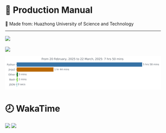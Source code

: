 <h1> 🤖 Production Manual </h1>

<p> 🔭 Made from: Huazhong University of Science and Technology </p>

<hr>

<div>
<a href="https://github.com/WilliamBy">
  <img align="center" src="https://github-readme-stats-iota-mauve.vercel.app/api?username=WilliamBy&count_private=true&show_icons=true" />
</a>
</div>

<br>

<div>
<a href="https://github.com/WilliamBy">
  <img align="center" src="https://github-readme-stats-iota-mauve.vercel.app/api/top-langs/?username=WilliamBy&hide=css,html&layout=compact" />
</a>
</div>

<img
  src="https://github.com/WilliamBy/WilliamBy/blob/main/images/stat.svg"
  alt="Alternative Text"
/>

<h1> 🕗 WakaTime </h1>

<img src="https://wakatime.com/share/@9633faa1-5202-48ac-9f44-bf5245fdacf0/dd117798-b73b-492b-8285-d5a36c0b7622.svg">
<img src="https://wakatime.com/share/@9633faa1-5202-48ac-9f44-bf5245fdacf0/a0b6942e-3dde-4412-8ed0-307ed44109d4.svg">
